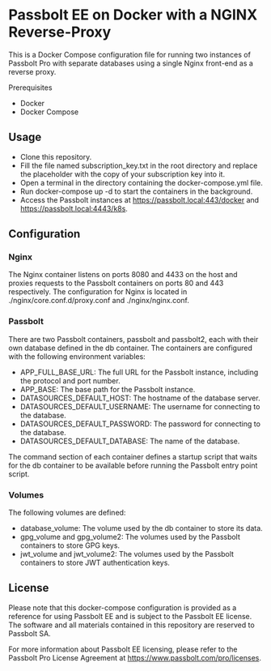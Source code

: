 # Passbolt EE on Docker with a NGINX Reverse-Proxy

This is a Docker Compose configuration file for running two instances of Passbolt Pro with separate databases using a single Nginx front-end as a reverse proxy.

Prerequisites
- Docker
- Docker Compose

## Usage

- Clone this repository.
- Fill the file named subscription_key.txt in the root directory and replace the placeholder with the copy of your subscription key into it.
- Open a terminal in the directory containing the docker-compose.yml file.
- Run docker-compose up -d to start the containers in the background.
- Access the Passbolt instances at https://passbolt.local:443/docker and https://passbolt.local:4443/k8s.

## Configuration

### Nginx

The Nginx container listens on ports 8080 and 4433 on the host and proxies requests to the Passbolt containers on ports 80 and 443 respectively. The configuration for Nginx is located in ./nginx/core.conf.d/proxy.conf and ./nginx/nginx.conf.

### Passbolt

There are two Passbolt containers, passbolt and passbolt2, each with their own database defined in the db container. The containers are configured with the following environment variables:

- APP_FULL_BASE_URL: The full URL for the Passbolt instance, including the protocol and port number.
- APP_BASE: The base path for the Passbolt instance.
- DATASOURCES_DEFAULT_HOST: The hostname of the database server.
- DATASOURCES_DEFAULT_USERNAME: The username for connecting to the database.
- DATASOURCES_DEFAULT_PASSWORD: The password for connecting to the database.
- DATASOURCES_DEFAULT_DATABASE: The name of the database.

The command section of each container defines a startup script that waits for the db container to be available before running the Passbolt entry point script.

### Volumes

The following volumes are defined:

- database_volume: The volume used by the db container to store its data.
- gpg_volume and gpg_volume2: The volumes used by the Passbolt containers to store GPG keys.
- jwt_volume and jwt_volume2: The volumes used by the Passbolt containers to store JWT authentication keys.

## License

Please note that this docker-compose configuration is provided as a reference for using Passbolt EE and is subject to the Passbolt EE license. The software and all materials contained in this repository are reserved to Passbolt SA.

For more information about Passbolt EE licensing, please refer to the Passbolt Pro License Agreement at https://www.passbolt.com/pro/licenses.